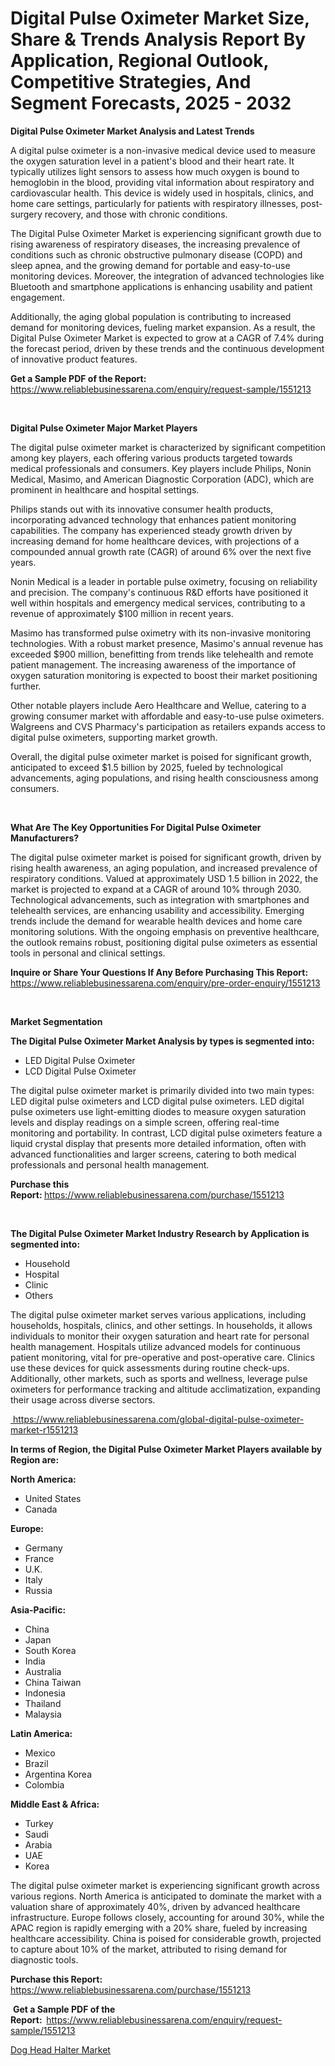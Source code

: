<p><h1>Digital Pulse Oximeter Market Size, Share & Trends Analysis Report By Application, Regional Outlook, Competitive Strategies, And Segment Forecasts, 2025 - 2032</h1></p><p><strong>Digital Pulse Oximeter Market Analysis and Latest Trends</strong></p>
<p><p>A digital pulse oximeter is a non-invasive medical device used to measure the oxygen saturation level in a patient's blood and their heart rate. It typically utilizes light sensors to assess how much oxygen is bound to hemoglobin in the blood, providing vital information about respiratory and cardiovascular health. This device is widely used in hospitals, clinics, and home care settings, particularly for patients with respiratory illnesses, post-surgery recovery, and those with chronic conditions.</p><p>The Digital Pulse Oximeter Market is experiencing significant growth due to rising awareness of respiratory diseases, the increasing prevalence of conditions such as chronic obstructive pulmonary disease (COPD) and sleep apnea, and the growing demand for portable and easy-to-use monitoring devices. Moreover, the integration of advanced technologies like Bluetooth and smartphone applications is enhancing usability and patient engagement.</p><p>Additionally, the aging global population is contributing to increased demand for monitoring devices, fueling market expansion. As a result, the Digital Pulse Oximeter Market is expected to grow at a CAGR of 7.4% during the forecast period, driven by these trends and the continuous development of innovative product features.</p></p>
<p><strong>Get a Sample PDF of the Report:&nbsp;</strong> <a href="https://www.reliablebusinessarena.com/enquiry/request-sample/1551213?utm_campaign=3181&utm_medium=2&utm_source=Github&utm_content=ia&utm_term=04042025&utm_id=digital-pulse-oximeter">https://www.reliablebusinessarena.com/enquiry/request-sample/1551213</a></p>
<p>&nbsp;</p>
<p><strong>Digital Pulse Oximeter Major Market Players</strong></p>
<p><p>The digital pulse oximeter market is characterized by significant competition among key players, each offering various products targeted towards medical professionals and consumers. Key players include Philips, Nonin Medical, Masimo, and American Diagnostic Corporation (ADC), which are prominent in healthcare and hospital settings. </p><p>Philips stands out with its innovative consumer health products, incorporating advanced technology that enhances patient monitoring capabilities. The company has experienced steady growth driven by increasing demand for home healthcare devices, with projections of a compounded annual growth rate (CAGR) of around 6% over the next five years.</p><p>Nonin Medical is a leader in portable pulse oximetry, focusing on reliability and precision. The company's continuous R&D efforts have positioned it well within hospitals and emergency medical services, contributing to a revenue of approximately $100 million in recent years.</p><p>Masimo has transformed pulse oximetry with its non-invasive monitoring technologies. With a robust market presence, Masimo's annual revenue has exceeded $900 million, benefitting from trends like telehealth and remote patient management. The increasing awareness of the importance of oxygen saturation monitoring is expected to boost their market positioning further.</p><p>Other notable players include Aero Healthcare and Wellue, catering to a growing consumer market with affordable and easy-to-use pulse oximeters. Walgreens and CVS Pharmacy's participation as retailers expands access to digital pulse oximeters, supporting market growth. </p><p>Overall, the digital pulse oximeter market is poised for significant growth, anticipated to exceed $1.5 billion by 2025, fueled by technological advancements, aging populations, and rising health consciousness among consumers.</p></p>
<p>&nbsp;</p>
<p><strong>What Are The Key Opportunities For Digital Pulse Oximeter Manufacturers?</strong></p>
<p><p>The digital pulse oximeter market is poised for significant growth, driven by rising health awareness, an aging population, and increased prevalence of respiratory conditions. Valued at approximately USD 1.5 billion in 2022, the market is projected to expand at a CAGR of around 10% through 2030. Technological advancements, such as integration with smartphones and telehealth services, are enhancing usability and accessibility. Emerging trends include the demand for wearable health devices and home care monitoring solutions. With the ongoing emphasis on preventive healthcare, the outlook remains robust, positioning digital pulse oximeters as essential tools in personal and clinical settings.</p></p>
<p><strong>Inquire or Share Your Questions If Any Before Purchasing This Report:</strong> <a href="https://www.reliablebusinessarena.com/enquiry/pre-order-enquiry/1551213?utm_campaign=3181&utm_medium=2&utm_source=Github&utm_content=ia&utm_term=04042025&utm_id=digital-pulse-oximeter">https://www.reliablebusinessarena.com/enquiry/pre-order-enquiry/1551213</a></p>
<p>&nbsp;</p>
<p><strong>Market Segmentation</strong></p>
<p><strong>The Digital Pulse Oximeter Market Analysis by types is segmented into:</strong></p>
<p><ul><li>LED Digital Pulse Oximeter</li><li>LCD Digital Pulse Oximeter</li></ul></p>
<p><p>The digital pulse oximeter market is primarily divided into two main types: LED digital pulse oximeters and LCD digital pulse oximeters. LED digital pulse oximeters use light-emitting diodes to measure oxygen saturation levels and display readings on a simple screen, offering real-time monitoring and portability. In contrast, LCD digital pulse oximeters feature a liquid crystal display that presents more detailed information, often with advanced functionalities and larger screens, catering to both medical professionals and personal health management.</p></p>
<p><strong>Purchase this Report:&nbsp;</strong><a href="https://www.reliablebusinessarena.com/purchase/1551213?utm_campaign=3181&utm_medium=2&utm_source=Github&utm_content=ia&utm_term=04042025&utm_id=digital-pulse-oximeter">https://www.reliablebusinessarena.com/purchase/1551213</a></p>
<p>&nbsp;</p>
<p><strong>The Digital Pulse Oximeter Market Industry Research by Application is segmented into:</strong></p>
<p><ul><li>Household</li><li>Hospital</li><li>Clinic</li><li>Others</li></ul></p>
<p><p>The digital pulse oximeter market serves various applications, including households, hospitals, clinics, and other settings. In households, it allows individuals to monitor their oxygen saturation and heart rate for personal health management. Hospitals utilize advanced models for continuous patient monitoring, vital for pre-operative and post-operative care. Clinics use these devices for quick assessments during routine check-ups. Additionally, other markets, such as sports and wellness, leverage pulse oximeters for performance tracking and altitude acclimatization, expanding their usage across diverse sectors.</p></p>
<p><a href="https://www.reliablebusinessarena.com/global-digital-pulse-oximeter-market-r1551213?utm_campaign=3181&utm_medium=2&utm_source=Github&utm_content=ia&utm_term=04042025&utm_id=digital-pulse-oximeter">&nbsp;https://www.reliablebusinessarena.com/global-digital-pulse-oximeter-market-r1551213</a></p>
<p><strong>In terms of Region, the Digital Pulse Oximeter Market Players available by Region are:</strong></p>
<p>
    <p> <strong> North America: </strong>
        <ul>
            <li>United States</li>
            <li>Canada</li>
        </ul>
        </p> 
    <p> <strong> Europe: </strong>
        <ul>
            <li>Germany</li>
            <li>France</li>
            <li>U.K.</li>
            <li>Italy</li>
            <li>Russia</li>
        </ul>
        </p> 
    <p> <strong> Asia-Pacific: </strong>
        <ul>
            <li>China</li>
            <li>Japan</li>
            <li>South Korea</li>
            <li>India</li>
            <li>Australia</li>
            <li>China Taiwan</li>
            <li>Indonesia</li>
            <li>Thailand</li>
            <li>Malaysia</li>
        </ul>
        </p> 
    <p> <strong> Latin America: </strong>
        <ul>
            <li>Mexico</li>
            <li>Brazil</li>
            <li>Argentina Korea</li>
            <li>Colombia</li>
        </ul>
        </p> 
    <p> <strong> Middle East & Africa: </strong>
        <ul>
            <li>Turkey</li>
            <li>Saudi</li>
            <li>Arabia</li>
            <li>UAE</li>
            <li>Korea</li>
        </ul>
    </p>
    </p>
<p><p>The digital pulse oximeter market is experiencing significant growth across various regions. North America is anticipated to dominate the market with a valuation share of approximately 40%, driven by advanced healthcare infrastructure. Europe follows closely, accounting for around 30%, while the APAC region is rapidly emerging with a 20% share, fueled by increasing healthcare accessibility. China is poised for considerable growth, projected to capture about 10% of the market, attributed to rising demand for diagnostic tools.</p></p>
<p><strong>Purchase this Report: </strong><a href="https://www.reliablebusinessarena.com/purchase/1551213?utm_campaign=3181&utm_medium=2&utm_source=Github&utm_content=ia&utm_term=04042025&utm_id=digital-pulse-oximeter">https://www.reliablebusinessarena.com/purchase/1551213</a></p>
<p>&nbsp;<strong>Get a Sample PDF of the Report:&nbsp;&nbsp;</strong><a href="https://www.reliablebusinessarena.com/enquiry/request-sample/1551213?utm_campaign=3181&utm_medium=2&utm_source=Github&utm_content=ia&utm_term=04042025&utm_id=digital-pulse-oximeter">https://www.reliablebusinessarena.com/enquiry/request-sample/1551213</a></p>
<p><strong></strong></p>
<p><p><a href="https://github.com/awalinfucci/Market-Research-Report-List-1/blob/main/dog-head-halter-market.md?utm_campaign=3181&utm_medium=2&utm_source=Github&utm_content=ia&utm_term=04042025&utm_id=digital-pulse-oximeter">Dog Head Halter Market</a></p></p>